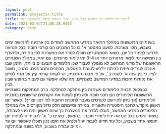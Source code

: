 ```yaml
---
layout: post
permalink: projects/:title
title: כמה ימי לימוד יש בשבוע בכל שנה, איך עבודה יכולה להשתלב בזה?
date: 2021-03-04T21:08:28.844Z
category: עבודה
---
```

בשנתיים הראשונות במהלך התואר במדעי המחשב לומדים בין ארבעה לחמישה ימים בשבוע, תלוי מערכת. למעט סמסטר א׳ בו כל התכנים הם קורסי חובה וככל הנראה תדרשו ללמוד כל יום, בשאר הסמסטרים תוכלו לסדר את המערכת לפי בחירה, ולתעדף בין חמישה ימי לימוד מרווחים יותר או 3-4 ימי לימוד מרוכזים. עם זאת, במהלך השנתיים הראשונות של מדעי המחשב לא מומלץ לעבוד שכן הלימודים תובעניים ביותר, והזמן שבו אינכם לומדים פיזית בכיתה יידרש לטובת המטלות, הבחנים והמבחנים. כמו כן, חשוב לציין כי בין שנה א׳ לשנה ב׳, על פי מבנה התכנית, יש לקחת קורסי קיץ על מנת לסיים את נקודות הזכות במדעי המחשב בשנתיים, מה שלא יאפשר גם לעבוד בחופש שבין לבין.\
בבצלאל תכנית הלימודים משתנה בין מחלקה למחלקה. ברב המחלקות בשנתיים הראשונות הלימודים הם תכני חובה ולא ניתן לשנות את הקורסים שרשומים בתכנית הלימודים (אך ניתן להירשם לקורסים מעבר לתכנית החובה לפי רצון וצורך). כאשר יום ראשון מוקדש לתכני היסטוריה ותאוריה. במידה וסיימתם חלק גדול מקורסים אלו במהלך הלימודים במדעי המחשב, תוכלו לסדר את המערכת כך שיום ראשון יהיה פנוי לעבודה, בשאר הימים ככל הנראה יהיו לימודי חובה.  בהמשך, בשנים ב׳ וג׳ לרב יהיה לפחות יום חופשי אחד בשבוע, וכל עוד תדעו לעבוד יעיל ולנהל את הזמן נכון תוכלו לאפשר יום עד יומיים עבודה בשבוע, תלוי בשנה ובמחלקה.